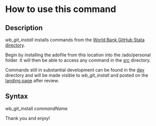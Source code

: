 # How to use this command

## Description

_wb_git_install_ installs commands from the [World Bank GitHub Stata directory](https://github.com/worldbank/stata).

Begin by installing the adofile from this location into the /ado/personal folder. It will then be able to access any command in the [src](https://github.com/worldbank/stata/tree/master/src) directory.

Commands still in substantial development can be found in the [dev](https://github.com/worldbank/stata/tree/master/dev) directory and will be made visible to _wb_git_install_ and posted on the [landing page](http://worldbank.github.io/stata/) after review.

## Syntax

wb_git_install _commandName_


Thank you and enjoy!
